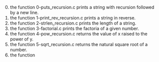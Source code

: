 0. the function 0-puts_recursion.c prints a string with recursion followed by a new line.
1. the function 1-print_rev_recursion.c prints a string in reverse.
2. the function 2-strlen_recursion.c prints the length of a string.
3. the function 3-factorial.c prints the factoria of a given number.
4. the function 4-pow_recursion.c returns the value of x raised to the power of y.
5. the function 5-sqrt_recursion.c returns the natural square root of a number.
6. the function 